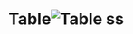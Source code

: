 # Table![Table ss](https://github.com/Darshan1711/Table/assets/146448963/129b9329-a43c-49cf-912d-6bf6f36afc22)
